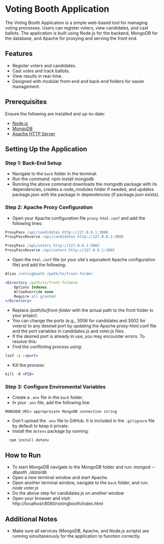 
# Voting Booth Application

The Voting Booth Application is a simple web-based tool for managing voting processes. Users can register voters, view candidates, and cast ballots. The application is built using Node.js for the backend, MongoDB for the database, and Apache for proxying and serving the front end.

## Features
- Register voters and candidates.
- Cast votes and track ballots.
- View results in real-time.
- Designed with modular front-end and back-end folders for easier management.

## Prerequisites
Ensure the following are installed and up-to-date:
- [Node.js](https://nodejs.org/)
- [MongoDB](https://www.mongodb.com/)
- [Apache HTTP Server](https://httpd.apache.org/)

## Setting Up the Application

### Step 1: Back-End Setup
- Navigate to the `back` folder in the terminal.
- Run the command: npm install mongodb
- Running the above command downloads the mongodb package with its dependencies, creates a node_modules folder if needed, and updates package.json with the package in dependencies (if package.json exists).

### Step 2: Apache Proxy Configuration
- Open your Apache configuration file `proxy-html.conf` and add the following lines:
```apache
ProxyPass /api/candidates http://127.0.0.1:3006
ProxyPassReverse /api/candidates http://127.0.0.1:3006

ProxyPass /api/voters http://127.0.0.1:3002
ProxyPassReverse /api/voters http://127.0.0.1:3002
```

- Open the `html.conf` file (or your site's equivalent Apache configuration file) and add the following:
```apache
Alias /votingbooth /path/to/front-folder

<Directory /path/to/front-folder>
    Options Indexes
    AllowOverride none
    Require all granted
</Directory>
```
- Replace _/path/to/front-folder_ with the actual path to the front folder in your project.
- You can change the ports (e.g., 3006 for candidates and 3002 for voters) to any desired port by updating the Apache proxy-html.conf file and the port variables in candidates.js and voter.js files.
- If the desired port is already in use, you may encounter errors. To resolve this:
- Find the conflicting process using:
```apache
lsof -i :<port>
```
- Kill the process:
```apache
kill -9 <PID>
```

### Step 3: Configure Enviromental Variables
-  Create a `.env` file in the `back` folder.
-  In your `.env` file, add the following line:
 ```
 MONGODB_URI= approproiate MongoDB connection string
 ```
- Don't upload the `.env` file to GitHub. It is included in the `.gitignore` file by default to keep it private.
- Install the `dotenv` package by running:
 ```
   npm install dotenv
```

## How to Run
- To start MongoDB navigate to the MongoDB folder and run: _mongod --dbpath ./data/db_
- Open a new terminal window and start Apache.
- Open another terminal window, navigate to the `back` folder, and run: _node voter.js_
- Do the above step for candidates.js on another window
- Open your browser and visit: http://localhost:8080/votingbooth/index.html

## Additional Notes
- Make sure all services (MongoDB, Apache, and Node.js scripts) are running simultaneously for the application to function correctly.
